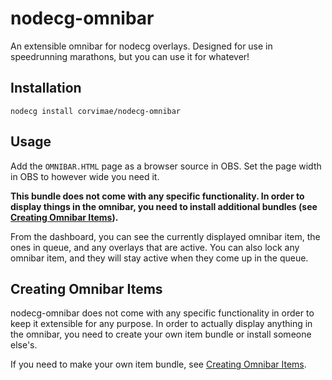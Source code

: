 # nodecg-omnibar

An extensible omnibar for nodecg overlays. Designed for use in speedrunning marathons, but you can use it for whatever!

## Installation

```
nodecg install corvimae/nodecg-omnibar
```

## Usage
Add the `OMNIBAR.HTML` page as a browser source in OBS. Set the page width in OBS to however wide you need it.

**This bundle does not come with any specific functionality. In order to display things in the omnibar, you
need to install additional bundles (see [Creating Omnibar Items](docs/creating-omnibar-items.md)).**

From the dashboard, you can see the currently displayed omnibar item, the ones in queue, and any overlays that are active. You can also lock any omnibar item, and they will stay active when they come up in the queue.

## Creating Omnibar Items
nodecg-omnibar does not come with any specific functionality in order to keep it extensible for any purpose. In order to actually display anything in the omnibar, you need to create your own item bundle or install someone else's.

If you need to make your own item bundle, see [Creating Omnibar Items](docs/creating-omnibar-items.md).